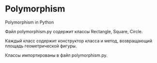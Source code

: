 # Polymorphism
Polymorphism in Python

Файл polymorphism.py содержит классы Rectangle, Square, Circle.

Каждый класс содержит конструктор класса и метод, возвращающий площадь геометрической фигуры.

Классы импортированы в файл polymorphism.py.
